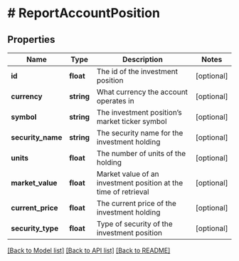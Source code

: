 # # ReportAccountPosition

## Properties

Name | Type | Description | Notes
------------ | ------------- | ------------- | -------------
**id** | **float** | The id of the investment position | [optional]
**currency** | **string** | What currency the account operates in | [optional]
**symbol** | **string** | The investment position’s market ticker symbol | [optional]
**security_name** | **string** | The security name for the investment holding | [optional]
**units** | **float** | The number of units of the holding | [optional]
**market_value** | **float** | Market value of an investment position at the time of retrieval | [optional]
**current_price** | **float** | The current price of the investment holding | [optional]
**security_type** | **float** | Type of security of the investment position | [optional]

[[Back to Model list]](../../README.md#models) [[Back to API list]](../../README.md#endpoints) [[Back to README]](../../README.md)
